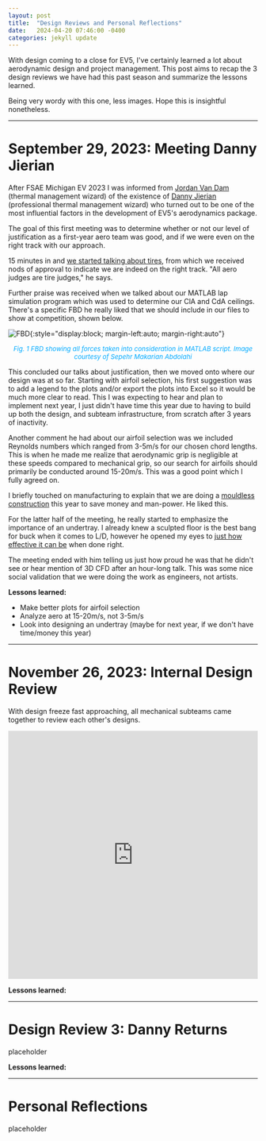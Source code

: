 ```yaml
---
layout: post
title:  "Design Reviews and Personal Reflections"
date:   2024-04-20 07:46:00 -0400
categories: jekyll update
---
```

With design coming to a close for EV5, I've certainly learned a lot about aerodynamic design and project management. This post aims to recap the 3 design reviews we have had this past season and summarize the lessons learned.

Being very wordy with this one, less images. Hope this is insightful nonetheless.

---
# September 29, 2023: Meeting Danny Jierian
After FSAE Michigan EV 2023 I was informed from [Jordan Van Dam](https://www.linkedin.com/in/jordanvandam/) (thermal management wizard) of the existence of [Danny Jierian](https://www.linkedin.com/in/danny-jierian/) (professional thermal management wizard) who turned out to be one of the most influential factors in the development of EV5's aerodynamics package.

The goal of this first meeting was to determine whether or not our level of justification as a first-year aero team was good, and if we were even on the right track with our approach.

15 minutes in and [we started talking about tires](https://pidduuu.github.io/jekyll/update/2023/10/01/Justification-for-Aerodynamics.html), from which we received nods of approval to indicate we are indeed on the right track. "All aero judges are tire judges," he says.

Further praise was received when we talked about our MATLAB lap simulation program which was used to determine our ClA and CdA ceilings. There's a specific FBD he really liked that we should include in our files to show at competition, shown below.

![FBD](/assets/images/FBD.png){:style="display:block; margin-left:auto; margin-right:auto"}
<p align = "center"><font size = "2" color="#00aaff"><i>Fig. 1 FBD showing all forces taken into consideration in MATLAB script. Image courtesy of Sepehr Makarian Abdolahi</i></font></p>

This concluded our talks about justification, then we moved onto where our design was at so far. Starting with airfoil selection, his first suggestion was to add a legend to the plots and/or export the plots into Excel so it would be much more clear to read. This I was expecting to hear and plan to implement next year, I just didn't have time this year due to having to build up both the design, and subteam infrastructure, from scratch after 3 years of inactivity.

Another comment he had about our airfoil selection was we included Reynolds numbers which ranged from 3-5m/s for our chosen chord lengths. This is when he made me realize that aerodynamic grip is negligible at these speeds compared to mechanical grip, so our search for airfoils should primarily be conducted around 15-20m/s. This was a good point which I fully agreed on.

I briefly touched on manufacturing to explain that we are doing a [mouldless construction](https://www.youtube.com/watch?v=jsT561opKrU&t=166s&ab_channel=EasyCompositesLtd) this year to save money and man-power. He liked this.

For the latter half of the meeting, he really started to emphasize the importance of an undertray. I already knew a sculpted floor is the best bang for buck when it comes to L/D, however he opened my eyes to [just how effective it can be](https://www.instagram.com/p/C0-ewKJhF2C/?hl=en&img_index=1) when done right.

The meeting ended with him telling us just how proud he was that he didn't see or hear mention of 3D CFD after an hour-long talk. This was some nice social validation that we were doing the work as engineers, not artists.

**Lessons learned:**
- Make better plots for airfoil selection
- Analyze aero at 15-20m/s, not 3-5m/s
- Look into designing an undertray (maybe for next year, if we don't have time/money this year)

---
# November 26, 2023: Internal Design Review
With design freeze fast approaching, all mechanical subteams came together to review each other's designs.



<style>
.responsive-wrap iframe{max-width: 100%;}
</style>
<div class="responsive-wrap">
    <iframe src="https://docs.google.com/presentation/d/e/2PACX-1vR4lfiSDduPPJ_iIuBCk3HttyHmqh9nd5FLAXSWlw-Zjayaru9aC_Rk_qsrZBCXkA/embed?start=false&loop=false&delayms=60000" frameborder="0" width="1920" height="500" allowfullscreen="true" mozallowfullscreen="true" webkitallowfullscreen="true"></iframe>
</div>















**Lessons learned:**

---
# Design Review 3: Danny Returns
placeholder

**Lessons learned:**

---
# Personal Reflections
placeholder